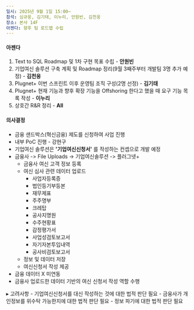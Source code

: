 ```yaml
---
일시: 2025년 9월 1일 15:00~
참석: 심규웅, 김기태, 이누리, 안원빈, 김천웅
장소: 본사 14F
아젠다: 향후 팀 로드맵 수립
---
```


#### 아젠다

1. Text to SQL Roadmap 및 1차 구현 목표 수립 - **안원빈**
2. 기업여신 솔루션 구축 계획 및 Roadmap 정리(9월 3째주부터 개발팀 3명 추가 예정) - **김천웅**
3. Plugnet+ 이번 스프린트 이후 운영팀 조직 구성(2명 선정) - **김기태**
4. Plugnet+ 현재 기능과 향후 확장 기능을 Offshoring 한다고 했을 때 요구 기능 목록 작성 - **이누리**
5. 상호간 R&R 정리 - **All**

#### 의사결정

- 금융 샌드박스(혁신금융) 제도를 신청하여 사업 진행
- 내부 PoC 진행 - 강현구
- 기업여신 솔루션은 **'기업여신신청서'** 를 작성하는 컨셉으로 개발 예정
- 금융사 -> File Uploads -> 기업여신솔루션 -> 플러그넷+ 
	- 금융사 여신 고객 정보 등록
	- 여신 심사 관련 데이터 업로드
		- 사업자등록증
		- 법인등기부등본
		- 재무제표
		- 주주명부
		- 크레탑
		- 공사지명원
		- 수주현황표
		- 감정평가서
		- 사업성검토보고서
		- 자기자본투입내역
		- 공사비검토보고서
	- 정보 및 데이터 저장
	- 여신신청서 작성 제공
- 금융 데이터 X 미연동
- 금융사 업로드한 데이터 기반의 여신 신청서 작성 역할 수행

▸ 고려사항
	- 기업여신신청서를 대신 작성하는 것에 대한 법적 판단 필요
	- 금융사가 개인정보를 위수탁 가능한지에 대한 법적 판단 필요
	- 정보 파기에 대한 법적 판단 필요



